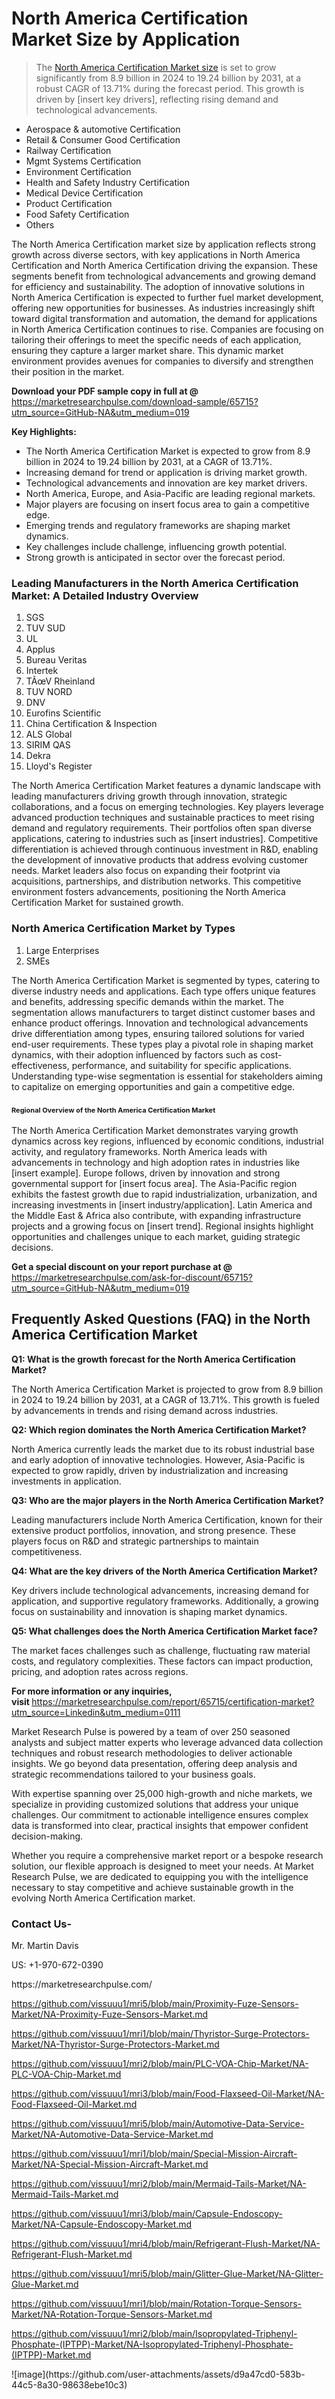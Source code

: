 <h1>North America Certification Market&nbsp;Size by Application</h1><blockquote><p>The <a href="https://marketresearchpulse.com/download-sample/65715?utm_source=GitHub-NA&amp;utm_medium=019">North America Certification Market size</a> is set to grow significantly from 8.9 billion in 2024 to 19.24 billion by 2031, at a robust CAGR of 13.71% during the forecast period. This growth is driven by [insert key drivers], reflecting rising demand and technological advancements.</p></blockquote><ul><li>Aerospace & automotive Certification<li> Retail & Consumer Good Certification<li> Railway Certification<li> Mgmt Systems Certification<li> Environment Certification<li> Health and Safety Industry Certification<li> Medical Device Certification<li> Product Certification<li> Food Safety Certification<li> Others</li></ul><p>The North America Certification market size by application reflects strong growth across diverse sectors, with key applications in North America Certification and North America Certification driving the expansion. These segments benefit from technological advancements and growing demand for efficiency and sustainability. The adoption of innovative solutions in North America Certification is expected to further fuel market development, offering new opportunities for businesses. As industries increasingly shift toward digital transformation and automation, the demand for applications in North America Certification continues to rise. Companies are focusing on tailoring their offerings to meet the specific needs of each application, ensuring they capture a larger market share. This dynamic market environment provides avenues for companies to diversify and strengthen their position in the market.</p><p><strong>Download your PDF sample copy in full at @ </strong><a href="https://marketresearchpulse.com/download-sample/65715?utm_source=GitHub-NA&amp;utm_medium=019">https://marketresearchpulse.com/download-sample/65715?utm_source=GitHub-NA&amp;utm_medium=019</a></p><p><strong>Key Highlights: </strong></p><ul><li>The North America Certification Market is expected to grow from 8.9 billion in 2024 to 19.24 billion by 2031, at a CAGR of 13.71%.</li><li>Increasing demand for trend or application is driving market growth.</li><li>Technological advancements and innovation are key market drivers.</li><li>North America, Europe, and Asia-Pacific are leading regional markets.</li><li>Major players are focusing on insert focus area to gain a competitive edge.</li><li>Emerging trends and regulatory frameworks are shaping market dynamics.</li><li>Key challenges include challenge, influencing growth potential.</li><li>Strong growth is anticipated in sector over the forecast period.</li></ul><h3>Leading Manufacturers in the North America Certification Market: A Detailed Industry Overview</h3><ol><li>SGS</li><li>TUV SUD</li><li>UL</li><li>Applus</li><li>Bureau Veritas</li><li>Intertek</li><li>TÃœV Rheinland</li><li>TUV NORD</li><li>DNV</li><li>Eurofins Scientific</li><li>China Certification & Inspection</li><li>ALS Global</li><li>SIRIM QAS</li><li>Dekra</li><li>Lloyd's Register</li></ol><div class="flex max-w-full flex-col flex-grow"><div class="min-h-8 text-message flex w-full flex-col items-end gap-2 whitespace-normal break-words [.text-message+&amp;]:mt-5" dir="auto" data-message-author-role="assistant" data-message-id="fd8432e4-4910-450d-b182-61b7bfb0a01f" data-message-model-slug="gpt-4o"><div class="flex w-full flex-col gap-1 empty:hidden first:pt-[3px]"><div class="markdown prose w-full break-words dark:prose-invert light"><p>The North America Certification Market features a dynamic landscape with leading manufacturers driving growth through innovation, strategic collaborations, and a focus on emerging technologies. Key players leverage advanced production techniques and sustainable practices to meet rising demand and regulatory requirements. Their portfolios often span diverse applications, catering to industries such as [insert industries]. Competitive differentiation is achieved through continuous investment in R&amp;D, enabling the development of innovative products that address evolving customer needs. Market leaders also focus on expanding their footprint via acquisitions, partnerships, and distribution networks. This competitive environment fosters advancements, positioning the North America Certification Market for sustained growth.</p></div></div></div></div><h3>North America Certification Market by Types</h3><ol><li>Large Enterprises<li> SMEs</li></ol><div class="flex max-w-full flex-col flex-grow"><div class="min-h-8 text-message flex w-full flex-col items-end gap-2 whitespace-normal break-words [.text-message+&amp;]:mt-5" dir="auto" data-message-author-role="assistant" data-message-id="084470be-0bb7-4664-bddf-5156b4f41249" data-message-model-slug="gpt-4o-mini"><div class="flex w-full flex-col gap-1 empty:hidden first:pt-[3px]"><div class="markdown prose w-full break-words dark:prose-invert light"><p>The North America Certification Market is segmented by types, catering to diverse industry needs and applications. Each type offers unique features and benefits, addressing specific demands within the market. The segmentation allows manufacturers to target distinct customer bases and enhance product offerings. Innovation and technological advancements drive differentiation among types, ensuring tailored solutions for varied end-user requirements. These types play a pivotal role in shaping market dynamics, with their adoption influenced by factors such as cost-effectiveness, performance, and suitability for specific applications. Understanding type-wise segmentation is essential for stakeholders aiming to capitalize on emerging opportunities and gain a competitive edge.</p></div></div></div></div><h3><span style="font-size: 11px;">Regional Overview of the North America Certification Market</span></h3><div class="flex max-w-full flex-col flex-grow"><div class="min-h-8 text-message flex w-full flex-col items-end gap-2 whitespace-normal break-words [.text-message+&amp;]:mt-5" dir="auto" data-message-author-role="assistant" data-message-id="e9038762-ce64-4e30-91c9-9bd413514231" data-message-model-slug="gpt-4o-mini"><div class="flex w-full flex-col gap-1 empty:hidden first:pt-[3px]"><div class="markdown prose w-full break-words dark:prose-invert light"><p>The North America Certification Market demonstrates varying growth dynamics across key regions, influenced by economic conditions, industrial activity, and regulatory frameworks. North America leads with advancements in technology and high adoption rates in industries like [insert example]. Europe follows, driven by innovation and strong governmental support for [insert focus area]. The Asia-Pacific region exhibits the fastest growth due to rapid industrialization, urbanization, and increasing investments in [insert industry/application]. Latin America and the Middle East &amp; Africa also contribute, with expanding infrastructure projects and a growing focus on [insert trend]. Regional insights highlight opportunities and challenges unique to each market, guiding strategic decisions.</p></div></div></div></div><p><strong>Get a special discount on your report purchase at @ </strong><a href="https://marketresearchpulse.com/ask-for-discount/65715?utm_source=GitHub-NA&amp;utm_medium=019">https://marketresearchpulse.com/ask-for-discount/65715?utm_source=GitHub-NA&amp;utm_medium=019</a></p><h2>Frequently Asked Questions (FAQ) in the North America Certification Market</h2><p><strong>Q1: What is the growth forecast for the North America Certification Market?</strong></p><p>The North America Certification Market is projected to grow from 8.9 billion in 2024 to 19.24 billion by 2031, at a CAGR of 13.71%. This growth is fueled by advancements in trends and rising demand across industries.</p><p><strong>Q2: Which region dominates the North America Certification Market?</strong></p><p>North America currently leads the market due to its robust industrial base and early adoption of innovative technologies. However, Asia-Pacific is expected to grow rapidly, driven by industrialization and increasing investments in application.</p><p><strong>Q3: Who are the major players in the North America Certification Market?</strong></p><p>Leading manufacturers include North America Certification, known for their extensive product portfolios, innovation, and strong presence. These players focus on R&amp;D and strategic partnerships to maintain competitiveness.</p><p><strong>Q4: What are the key drivers of the North America Certification Market?</strong></p><p>Key drivers include technological advancements, increasing demand for application, and supportive regulatory frameworks. Additionally, a growing focus on sustainability and innovation is shaping market dynamics.</p><p><strong>Q5: What challenges does the North America Certification Market face?</strong></p><p>The market faces challenges such as challenge, fluctuating raw material costs, and regulatory complexities. These factors can impact production, pricing, and adoption rates across regions.</p><p><strong>For more information or any inquiries, visit&nbsp;</strong><a href="https://marketresearchpulse.com/report/65715/certification-market?utm_source=Linkedin&utm_medium=0111">https://marketresearchpulse.com/report/65715/certification-market?utm_source=Linkedin&utm_medium=0111</a></p><p>Market Research Pulse is powered by a team of over 250 seasoned analysts and subject matter experts who leverage advanced data collection techniques and robust research methodologies to deliver actionable insights. We go beyond data presentation, offering deep analysis and strategic recommendations tailored to your business goals.</p><p>With expertise spanning over 25,000 high-growth and niche markets, we specialize in providing customized solutions that address your unique challenges. Our commitment to actionable intelligence ensures complex data is transformed into clear, practical insights that empower confident decision-making.</p><p>Whether you require a comprehensive market report or a bespoke research solution, our flexible approach is designed to meet your needs. At Market Research Pulse, we are dedicated to equipping you with the intelligence necessary to stay competitive and achieve sustainable growth in the evolving North America Certification market.</p><h3><strong>Contact Us-</strong></h3><p>Mr. Martin Davis</p><p>US: +1-970-672-0390</p><p>https://marketresearchpulse.com/</p><p><a href="https://github.com/vissuuu1/mri5/blob/main/Proximity-Fuze-Sensors-Market/NA-Proximity-Fuze-Sensors-Market.md">https://github.com/vissuuu1/mri5/blob/main/Proximity-Fuze-Sensors-Market/NA-Proximity-Fuze-Sensors-Market.md</a></p><p><a href="https://github.com/vissuuu1/mri1/blob/main/Thyristor-Surge-Protectors-Market/NA-Thyristor-Surge-Protectors-Market.md">https://github.com/vissuuu1/mri1/blob/main/Thyristor-Surge-Protectors-Market/NA-Thyristor-Surge-Protectors-Market.md</a></p><p><a href="https://github.com/vissuuu1/mri2/blob/main/PLC-VOA-Chip-Market/NA-PLC-VOA-Chip-Market.md">https://github.com/vissuuu1/mri2/blob/main/PLC-VOA-Chip-Market/NA-PLC-VOA-Chip-Market.md</a></p><p><a href="https://github.com/vissuuu1/mri3/blob/main/Food-Flaxseed-Oil-Market/NA-Food-Flaxseed-Oil-Market.md">https://github.com/vissuuu1/mri3/blob/main/Food-Flaxseed-Oil-Market/NA-Food-Flaxseed-Oil-Market.md</a></p><p><a href="https://github.com/vissuuu1/mri5/blob/main/Automotive-Data-Service-Market/NA-Automotive-Data-Service-Market.md">https://github.com/vissuuu1/mri5/blob/main/Automotive-Data-Service-Market/NA-Automotive-Data-Service-Market.md</a></p><p><a href="https://github.com/vissuuu1/mri1/blob/main/Special-Mission-Aircraft-Market/NA-Special-Mission-Aircraft-Market.md">https://github.com/vissuuu1/mri1/blob/main/Special-Mission-Aircraft-Market/NA-Special-Mission-Aircraft-Market.md</a></p><p><a href="https://github.com/vissuuu1/mri2/blob/main/Mermaid-Tails-Market/NA-Mermaid-Tails-Market.md">https://github.com/vissuuu1/mri2/blob/main/Mermaid-Tails-Market/NA-Mermaid-Tails-Market.md</a></p><p><a href="https://github.com/vissuuu1/mri3/blob/main/Capsule-Endoscopy-Market/NA-Capsule-Endoscopy-Market.md">https://github.com/vissuuu1/mri3/blob/main/Capsule-Endoscopy-Market/NA-Capsule-Endoscopy-Market.md</a></p><p><a href="https://github.com/vissuuu1/mri4/blob/main/Refrigerant-Flush-Market/NA-Refrigerant-Flush-Market.md">https://github.com/vissuuu1/mri4/blob/main/Refrigerant-Flush-Market/NA-Refrigerant-Flush-Market.md</a></p><p><a href="https://github.com/vissuuu1/mri5/blob/main/Glitter-Glue-Market/NA-Glitter-Glue-Market.md">https://github.com/vissuuu1/mri5/blob/main/Glitter-Glue-Market/NA-Glitter-Glue-Market.md</a></p><p><a href="https://github.com/vissuuu1/mri1/blob/main/Rotation-Torque-Sensors-Market/NA-Rotation-Torque-Sensors-Market.md">https://github.com/vissuuu1/mri1/blob/main/Rotation-Torque-Sensors-Market/NA-Rotation-Torque-Sensors-Market.md</a></p><p><a href="https://github.com/vissuuu1/mri2/blob/main/Isopropylated-Triphenyl-Phosphate-(IPTPP)-Market/NA-Isopropylated-Triphenyl-Phosphate-(IPTPP)-Market.md">https://github.com/vissuuu1/mri2/blob/main/Isopropylated-Triphenyl-Phosphate-(IPTPP)-Market/NA-Isopropylated-Triphenyl-Phosphate-(IPTPP)-Market.md</a></p>
![image](https://github.com/user-attachments/assets/d9a47cd0-583b-44c5-8a30-98638ebe10c3)
